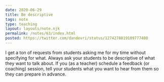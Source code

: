 ```yaml
---
date: 2020-06-29
title: Be descriptive
tags: note
type: teaching
layout: layouts/note.njk
permalink: /notes/63/index.html
posted: https://twitter.com/dandevri/status/1274278819109777408
---
```


I get a ton of requests from students asking me for my time without specifying for what. Always ask your students to be descriptive of what they want to talk about. If you (as a teacher) schedule a feedback (or coaching) session, tell your students what you want to hear from them so they can prepare in advance.
